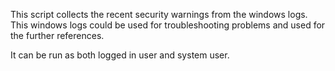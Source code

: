 This script collects the recent security warnings from the windows logs. This windows logs could be used for troubleshooting problems and used for the further references.

 It can be run as both logged in user and system user.